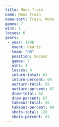 ```yaml
---
title: Mona Train
name: Mona Train
name-sort: Train, Mona
games: 7
wins: 1
losses: 6
years:
 - year: 1996
   event: Hearts
   team: "NB"
   position: Second
   games: 7
   wins: 1
   losses: 6
   inturn-total: 63
   inturn-percent: 64
   outturn-total: 65
   outturn-percent: 67
   draw-total: 62
   draw-percent: 67
   takeout-total: 66
   takeout-percent: 64
   shots-total: 128
   shots-percent: 65
---
```

